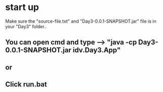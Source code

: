 # start up

Make sure the "source-file.txt" and "Day3-0.0.1-SNAPSHOT.jar" file is in your "Day3" folder..


You can open cmd and type  --> "java -cp Day3-0.0.1-SNAPSHOT.jar idv.Day3.App"
--
or
--
Click run.bat
--
